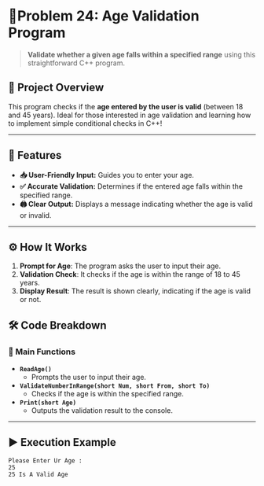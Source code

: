 # 🔺Problem 24: Age Validation Program

> **Validate whether a given age falls within a specified range** using this straightforward C++ program.

## 🧩 Project Overview
This program checks if the **age entered by the user is valid** (between 18 and 45 years). Ideal for those interested in age validation and learning how to implement simple conditional checks in C++!

---

## 🌟 Features
- **📥 User-Friendly Input:** Guides you to enter your age.
- **✅ Accurate Validation:** Determines if the entered age falls within the specified range.
- **🖨️ Clear Output:** Displays a message indicating whether the age is valid or invalid.

---

## ⚙️ How It Works
1. **Prompt for Age**: The program asks the user to input their age.
2. **Validation Check**: It checks if the age is within the range of 18 to 45 years.
3. **Display Result**: The result is shown clearly, indicating if the age is valid or not.

## 🛠️ Code Breakdown
### 🔹 Main Functions
- **`ReadAge()`**
  - Prompts the user to input their age.
- **`ValidateNumberInRange(short Num, short From, short To)`**
  - Checks if the age is within the specified range.
- **`Print(short Age)`**
  - Outputs the validation result to the console.

---

## ▶️ Execution Example

```plaintext
Please Enter Ur Age : 
25
25 Is A Valid Age 
